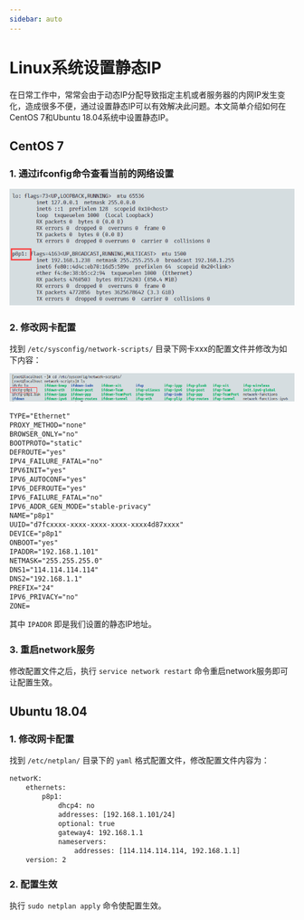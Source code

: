 ```yaml
---
sidebar: auto
---
```

# Linux系统设置静态IP

在日常工作中，常常会由于动态IP分配导致指定主机或者服务器的内网IP发生变化，造成很多不便，通过设置静态IP可以有效解决此问题。本文简单介绍如何在CentOS 7和Ubuntu 18.04系统中设置静态IP。

## CentOS 7

### 1. 通过ifconfig命令查看当前的网络设置

![获取网卡信息](/images/Linux系统设置静态IP/获取网卡信息.png)

### 2. 修改网卡配置

找到 `/etc/sysconfig/network-scripts/` 目录下网卡xxx的配置文件并修改为如下内容：

![网卡配置文件](/images/Linux系统设置静态IP/网卡配置文件.png)

```toml{16}
TYPE="Ethernet"
PROXY_METHOD="none"
BROWSER_ONLY="no"
BOOTPROTO="static"
DEFROUTE="yes"
IPV4_FAILURE_FATAL="no"
IPV6INIT="yes"
IPV6_AUTOCONF="yes"
IPV6_DEFROUTE="yes"
IPV6_FAILURE_FATAL="no"
IPV6_ADDR_GEN_MODE="stable-privacy"
NAME="p8p1"
UUID="d7fcxxxx-xxxx-xxxx-xxxx-xxxx4d87xxxx"
DEVICE="p8p1"
ONBOOT="yes"
IPADDR="192.168.1.101"
NETMASK="255.255.255.0"
DNS1="114.114.114.114"
DNS2="192.168.1.1"
PREFIX="24"
IPV6_PRIVACY="no"
ZONE=
```

其中 `IPADDR` 即是我们设置的静态IP地址。

### 3. 重启network服务

修改配置文件之后，执行 `service network restart` 命令重启network服务即可让配置生效。

## Ubuntu 18.04

### 1. 修改网卡配置

找到 `/etc/netplan/` 目录下的 `yaml` 格式配置文件，修改配置文件内容为：

```yaml{5}
networK:
    ethernets:
        p8p1:
            dhcp4: no
            addresses: [192.168.1.101/24]
            optional: true
            gateway4: 192.168.1.1
            nameservers:
                addresses: [114.114.114.114, 192.168.1.1]
    version: 2
```

### 2. 配置生效

执行 `sudo netplan apply` 命令使配置生效。